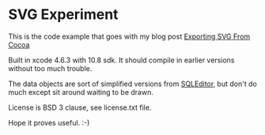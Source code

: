 

SVG Experiment
===============


This is the code example that goes with my blog post [Exporting SVG From Cocoa](http://www.malcolmhardie.com/weblogs/angus/2013/07/02/exporting-svg-from-cocoa/)



Built in xcode 4.6.3 with 10.8 sdk. It should compile in earlier versions without too much trouble.



The data objects are sort of simplified versions from [SQLEditor](http://www.malcolmhardie.com/sqleditor/), 
but don't do much except sit around waiting to be drawn.



License is BSD 3 clause, see license.txt file.

Hope it proves useful. :-)